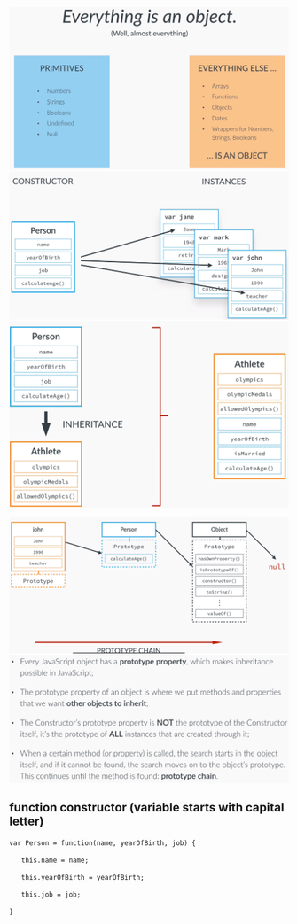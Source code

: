 ![](/assets/js-8)![](/assets/js-9)![](/assets/js-10)

![](/assets/js-11)![](/assets/js-12)

## function constructor \(variable starts with capital letter\)

`var Person = function(name, yearOfBirth, job) {
`

`    this.name = name;
`

`    this.yearOfBirth = yearOfBirth;
`

`    this.job = job;
`

`}`











